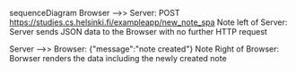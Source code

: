sequenceDiagram
Browser -->> Server: POST https://studies.cs.helsinki.fi/exampleapp/new_note_spa
Note left of Server: Server sends JSON data to the Browser with no further HTTP request

Server -->> Browser: {"message":"note created"}
Note Right of Browser: Borwser renders the data including the newly created note

